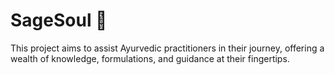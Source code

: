 # SageSoul 🍃
This project aims to assist Ayurvedic practitioners in their journey, offering a wealth of knowledge, formulations, and guidance at their fingertips.
